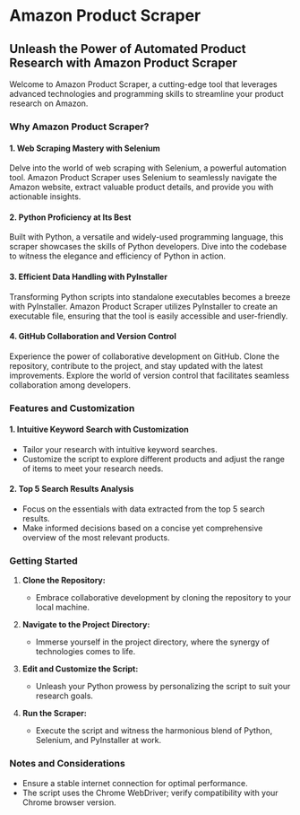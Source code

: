# Amazon Product Scraper

## Unleash the Power of Automated Product Research with Amazon Product Scraper

Welcome to Amazon Product Scraper, a cutting-edge tool that leverages advanced technologies and programming skills to streamline your product research on Amazon.

### Why Amazon Product Scraper?

#### 1. **Web Scraping Mastery with Selenium**

Delve into the world of web scraping with Selenium, a powerful automation tool. Amazon Product Scraper uses Selenium to seamlessly navigate the Amazon website, extract valuable product details, and provide you with actionable insights.

#### 2. **Python Proficiency at Its Best**

Built with Python, a versatile and widely-used programming language, this scraper showcases the skills of Python developers. Dive into the codebase to witness the elegance and efficiency of Python in action.

#### 3. **Efficient Data Handling with PyInstaller**

Transforming Python scripts into standalone executables becomes a breeze with PyInstaller. Amazon Product Scraper utilizes PyInstaller to create an executable file, ensuring that the tool is easily accessible and user-friendly.

#### 4. **GitHub Collaboration and Version Control**

Experience the power of collaborative development on GitHub. Clone the repository, contribute to the project, and stay updated with the latest improvements. Explore the world of version control that facilitates seamless collaboration among developers.

### Features and Customization

#### 1. **Intuitive Keyword Search with Customization**

- Tailor your research with intuitive keyword searches.
- Customize the script to explore different products and adjust the range of items to meet your research needs.

#### 2. **Top 5 Search Results Analysis**

- Focus on the essentials with data extracted from the top 5 search results.
- Make informed decisions based on a concise yet comprehensive overview of the most relevant products.

### Getting Started

1. **Clone the Repository:**
   - Embrace collaborative development by cloning the repository to your local machine.

2. **Navigate to the Project Directory:**
   - Immerse yourself in the project directory, where the synergy of technologies comes to life.

3. **Edit and Customize the Script:**
   - Unleash your Python prowess by personalizing the script to suit your research goals.

4. **Run the Scraper:**
   - Execute the script and witness the harmonious blend of Python, Selenium, and PyInstaller at work.

### Notes and Considerations

- Ensure a stable internet connection for optimal performance.
- The script uses the Chrome WebDriver; verify compatibility with your Chrome browser version.
